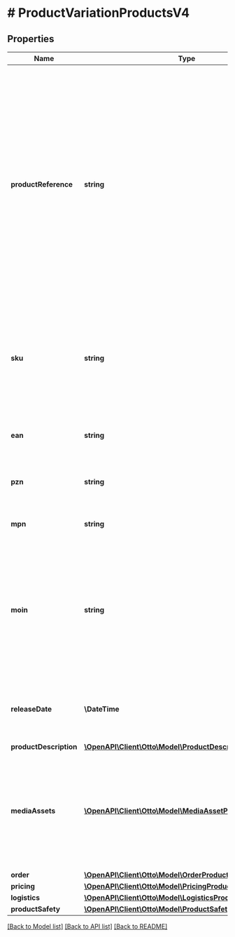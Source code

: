 # # ProductVariationProductsV4

## Properties

Name | Type | Description | Notes
------------ | ------------- | ------------- | -------------
**productReference** | **string** | The productReference groups all variations, that you want to combine into one product. This is not visible to the customer. The productReference can be freely assigned and may consist of maximum 50 characters. You can only use the productReference once within your product catalog. You should therefore use a value that makes sense for all variations of the product and does not refer to any specifics of a particular variation. You will find the product reference, for example, in the product overview in the portal. |
**sku** | **string** | Identifier for a product variation, provided by the partner, must be unique for a partner. It is mandatory, may consist of a maximum of 50 characters and must not contain leading or trailing spaces or non-printable Unicode control characters. |
**ean** | **string** | External identifier of a product, must be unique in a partner assortment, must not start with a 2. |
**pzn** | **string** | Pharmazentralnummer, a german standard for identifying pharmaceutical products. | [optional]
**mpn** | **string** | Manufacturer part number, may consist of a maximum of 50 characters. | [optional]
**moin** | **string** | Is an identifier, generated by the OTTO marketplace, for a product variation together with the associated content. Is used in the context of \&quot;Wettbewerb am Artikel\&quot; to confirm the content of the existing variation and its correctness and to put the own offer live for this variation. | [optional]
**releaseDate** | **\DateTime** | ISO8601 Date (e.g. 2024-08-01T08:00:00+0100) on which the product is released by the manufacturer, e.g. computer games. | [optional]
**productDescription** | [**\OpenAPI\Client\Otto\Model\ProductDescriptionProductsV4**](ProductDescriptionProductsV4.md) |  |
**mediaAssets** | [**\OpenAPI\Client\Otto\Model\MediaAssetProductsV4[]**](MediaAssetProductsV4.md) | A list of media assets describing this product variation. Currently these may only be static images of the types JPG or PNG with a RGB color space. Furthermore the images have to have a minimum size of 500 x 1000 pixel and a maximum width of 4500 pixel. |
**order** | [**\OpenAPI\Client\Otto\Model\OrderProductsV4**](OrderProductsV4.md) |  | [optional]
**pricing** | [**\OpenAPI\Client\Otto\Model\PricingProductsV4**](PricingProductsV4.md) |  |
**logistics** | [**\OpenAPI\Client\Otto\Model\LogisticsProductsV4**](LogisticsProductsV4.md) |  | [optional]
**productSafety** | [**\OpenAPI\Client\Otto\Model\ProductSafetyProductsV4**](ProductSafetyProductsV4.md) |  |

[[Back to Model list]](../../README.md#models) [[Back to API list]](../../README.md#endpoints) [[Back to README]](../../README.md)
